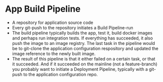 # App Build Pipeline
* A repository for application source code
* Every git-push to the repository initiates a Build Pipeline-run
* The build pipeline typically builds the app, test it, build docker images and perhaps run integration tests. If everything has succeeded, it also push the image to an image registry. The last task in the pipeline would be to git-clone the application configuration respository and updated the image reference to the newly built image.
* The result of this pipeline is that it either failed on a certain task, or that it succeeded. And if it succeeded on the mainline (not a feature-branch) you probably want to initiate a Deployment Pipeline, typically with a git-push to the application configuration repo.
